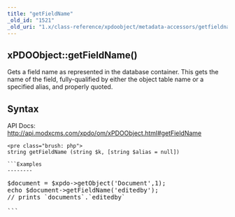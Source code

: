 ```yaml
---
title: "getFieldName"
_old_id: "1521"
_old_uri: "1.x/class-reference/xpdoobject/metadata-accessors/getfieldname"
---
```


xPDOObject::getFieldName()
--------------------------

Gets a field name as represented in the database container. This gets the name of the field, fully-qualified by either the object table name or a specified alias, and properly quoted.

Syntax
------

API Docs: <http://api.modxcms.com/xpdo/om/xPDOObject.html#getFieldName>

```
<pre class="brush: php">
string getFieldName (string $k, [string $alias = null])

```Examples
--------

```
<pre class="brush: php">
$document = $xpdo->getObject('Document',1);
echo $document->getFieldName('editedby');
// prints `documents`.`editedby`

```